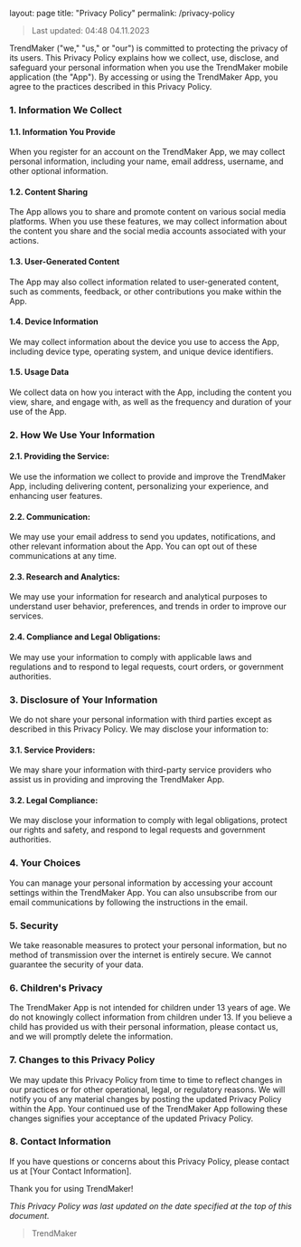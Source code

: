 layout: page
title: "Privacy Policy"
permalink: /privacy-policy

> Last updated: 04:48 04.11.2023

TrendMaker ("we," "us," or "our") is committed to protecting the privacy of its users. This Privacy Policy explains how we collect, use, disclose, and safeguard your personal information when you use the TrendMaker mobile application (the "App"). By accessing or using the TrendMaker App, you agree to the practices described in this Privacy Policy.

### 1. Information We Collect

#### 1.1. Information You Provide

When you register for an account on the TrendMaker App, we may collect personal information, including your name, email address, username, and other optional information.

#### 1.2. Content Sharing

The App allows you to share and promote content on various social media platforms. When you use these features, we may collect information about the content you share and the social media accounts associated with your actions.

#### 1.3. User-Generated Content

The App may also collect information related to user-generated content, such as comments, feedback, or other contributions you make within the App.

#### 1.4. Device Information

We may collect information about the device you use to access the App, including device type, operating system, and unique device identifiers.

#### 1.5. Usage Data

We collect data on how you interact with the App, including the content you view, share, and engage with, as well as the frequency and duration of your use of the App.

### 2. How We Use Your Information

#### 2.1. Providing the Service:

We use the information we collect to provide and improve the TrendMaker App, including delivering content, personalizing your experience, and enhancing user features.

#### 2.2. Communication:

We may use your email address to send you updates, notifications, and other relevant information about the App. You can opt out of these communications at any time.

#### 2.3. Research and Analytics:

We may use your information for research and analytical purposes to understand user behavior, preferences, and trends in order to improve our services.

#### 2.4. Compliance and Legal Obligations:

We may use your information to comply with applicable laws and regulations and to respond to legal requests, court orders, or government authorities.

### 3. Disclosure of Your Information

We do not share your personal information with third parties except as described in this Privacy Policy. We may disclose your information to:

#### 3.1. Service Providers:

We may share your information with third-party service providers who assist us in providing and improving the TrendMaker App.

#### 3.2. Legal Compliance:

We may disclose your information to comply with legal obligations, protect our rights and safety, and respond to legal requests and government authorities.

### 4. Your Choices

You can manage your personal information by accessing your account settings within the TrendMaker App. You can also unsubscribe from our email communications by following the instructions in the email.

### 5. Security

We take reasonable measures to protect your personal information, but no method of transmission over the internet is entirely secure. We cannot guarantee the security of your data.

### 6. Children's Privacy

The TrendMaker App is not intended for children under 13 years of age. We do not knowingly collect information from children under 13. If you believe a child has provided us with their personal information, please contact us, and we will promptly delete the information.

### 7. Changes to this Privacy Policy

We may update this Privacy Policy from time to time to reflect changes in our practices or for other operational, legal, or regulatory reasons. We will notify you of any material changes by posting the updated Privacy Policy within the App. Your continued use of the TrendMaker App following these changes signifies your acceptance of the updated Privacy Policy.

### 8. Contact Information

If you have questions or concerns about this Privacy Policy, please contact us at [Your Contact Information].

Thank you for using TrendMaker!

*This Privacy Policy was last updated on the date specified at the top of this document.*

> TrendMaker